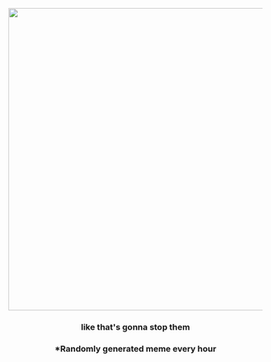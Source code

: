 <p align="center">
        <img src="https://i.redd.it/s0tk40zs5ua91.gif" width="600" height="600">
        </p>
        <h3 align="center">like that's gonna stop them</h3>
        <h3 align="center">*Randomly generated meme every hour</h3>
    